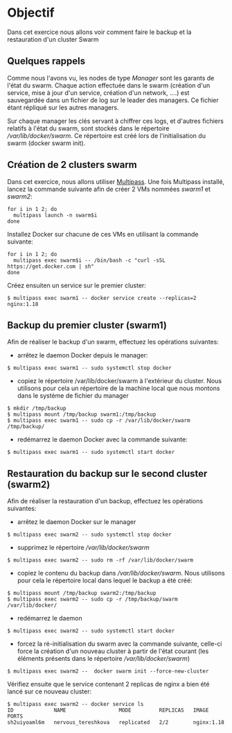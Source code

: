 # Objectif

Dans cet exercice nous allons voir comment faire le backup et la restauration d'un cluster Swarm

## Quelques rappels

Comme nous l'avons vu, les nodes de type *Manager* sont les garants de l'état du swarm. Chaque action effectuée dans le swarm (création d'un service, mise à jour d'un service, création d'un network, ....) est sauvegardée dans un fichier de log sur le leader des managers. Ce fichier étant répliqué sur les autres managers.

Sur chaque manager les clés servant à chiffrer ces logs, et d'autres fichiers relatifs à l'état du swarm, sont stockés dans le répertoire */var/lib/docker/swarm*. Ce répertoire est créé lors de l'initialisation du swarm (docker swarm init).

## Création de 2 clusters swarm

Dans cet exercice, nous allons utiliser [Multipass](https://multipass.run). Une fois Multipass installé, lancez la commande suivante afin de créer 2 VMs nommées *swarm1* et *swarm2*:

```
for i in 1 2; do
  multipass launch -n swarm$i
done
```

Installez Docker sur chacune de ces VMs en utilisant la commande suivante:

```
for i in 1 2; do
  multipass exec swarm$i -- /bin/bash -c "curl -sSL https://get.docker.com | sh"
done
```

Créez ensuiten un service sur le premier cluster:

```
$ multipass exec swarm1 -- docker service create --replicas=2 nginx:1.18
```

## Backup du premier cluster (swarm1)

Afin de réaliser le backup d'un swarm, effectuez les opérations suivantes:

- arrêtez le daemon Docker depuis le manager:

```
$ multipass exec swarm1 -- sudo systemctl stop docker
```

- copiez le répertoire /var/lib/docker/swarm à l'extérieur du cluster. Nous utilisons pour cela un répertoire de la machine local que nous montons dans le système de fichier du manager

```
$ mkdir /tmp/backup
$ multipass mount /tmp/backup swarm1:/tmp/backup
$ multipass exec swarm1 -- sudo cp -r /var/lib/docker/swarm /tmp/backup/
```

- redémarrez le daemon Docker avec la commande suivante:

```
$ multipass exec swarm1 -- sudo systemctl start docker
```

## Restauration du backup sur le second cluster (swarm2)

Afin de réaliser la restauration d'un backup, effectuez les opérations suivantes:

- arrêtez le daemon Docker sur le manager

```
$ multipass exec swarm2 -- sudo systemctl stop docker
```

- supprimez le répertoire */var/lib/docker/swarm*

```
$ multipass exec swarm2 -- sudo rm -rf /var/lib/docker/swarm 
```

- copiez le contenu du backup dans */var/lib/docker/swarm*. Nous utilisons pour cela le répertoire local dans lequel le backup a été créé:

```
$ multipass mount /tmp/backup swarm2:/tmp/backup
$ multipass exec swarm2 -- sudo cp -r /tmp/backup/swarm /var/lib/docker/
```

- redémarrez le daemon

```
$ multipass exec swarm2 -- sudo systemctl start docker
```

- forcez la ré-initialisation du swarm avec la commande suivante, celle-ci force la création d'un nouveau cluster à partir de l'état courant (les éléments présents dans le répertoire */var/lib/docker/swarm*)

```
$ multipass exec swarm2 --  docker swarm init --force-new-cluster
```

Vérifiez ensuite que le service contenant 2 replicas de nginx a bien été lancé sur ce nouveau cluster:

```
$ multipass exec swarm2 -- docker service ls
ID             NAME                 MODE         REPLICAS   IMAGE        PORTS
sh2uiyoaml6m   nervous_tereshkova   replicated   2/2        nginx:1.18
```
